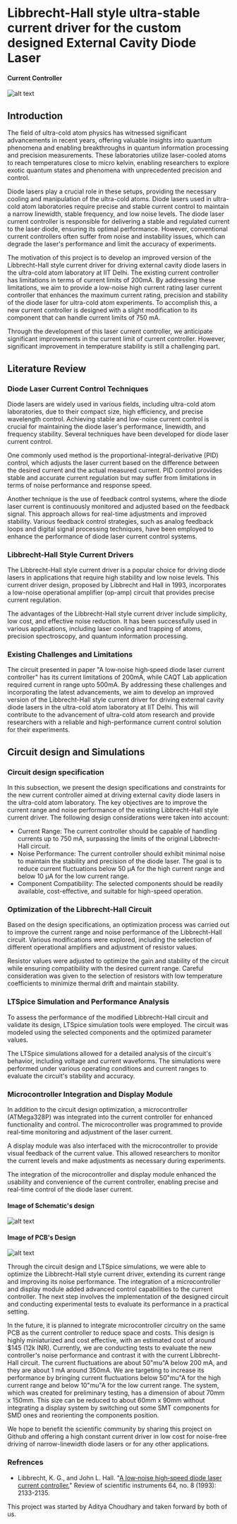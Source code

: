 # Libbrecht-Hall style ultra-stable current driver for the custom designed External Cavity Diode Laser
#### Current Controller
![alt text](pic2.jpeg)
## Introduction
The field of ultra-cold atom physics has witnessed significant advancements in recent years, offering valuable insights into quantum phenomena and enabling breakthroughs in quantum information processing and precision measurements. These laboratories utilize laser-cooled atoms to reach temperatures close to micro kelvin, enabling researchers to explore exotic quantum states and phenomena with unprecedented precision and control. 

Diode lasers play a crucial role in these setups, providing the necessary cooling and manipulation of the ultra-cold atoms. Diode lasers used in ultra-cold atom laboratories require precise and stable current control to maintain a narrow linewidth, stable frequency, and low noise levels. The diode laser current controller is responsible for delivering a stable and regulated current to the laser diode, ensuring its optimal performance. However, conventional current controllers often suffer from noise and instability issues, which can degrade the laser's performance and limit the accuracy of experiments.

The motivation of this project is to develop an improved version of the Libbrecht-Hall style current driver for driving external cavity diode lasers in the ultra-cold atom laboratory at IIT Delhi. The existing current controller has limitations in terms of current limits of 200mA. By addressing these limitations, we aim to provide a low-noise high current rating laser current controller that enhances the maximum current rating, precision and stability of the diode laser for ultra-cold atom experiments. To accomplish this, a new current controller is designed with a slight modification to its component that can handle current limits of 750 mA.

Through the development of this laser current controller, we anticipate significant improvements in the current limit of current controller. However, significant improvement in temperature stability is still a challenging part.

## Literature Review
### Diode Laser Current Control Techniques
Diode lasers are widely used in various fields, including ultra-cold atom laboratories, due to their compact size, high efficiency, and precise wavelength control. Achieving stable and low-noise current control is crucial for maintaining the diode laser's performance, linewidth, and frequency stability. Several techniques have been developed for diode laser current control.

One commonly used method is the proportional-integral-derivative (PID) control, which adjusts the laser current based on the difference between the desired current and the actual measured current. PID control provides stable and accurate current regulation but may suffer from limitations in terms of noise performance and response speed.

Another technique is the use of feedback control systems, where the diode laser current is continuously monitored and adjusted based on the feedback signal. This approach allows for real-time adjustments and improved stability. Various feedback control strategies, such as analog feedback loops and digital signal processing techniques, have been employed to enhance the performance of diode laser current control systems.

### Libbrecht-Hall Style Current Drivers
The Libbrecht-Hall style current driver is a popular choice for driving diode lasers in applications that require high stability and low noise levels. This current driver design, proposed by Libbrecht and Hall in 1993, incorporates a low-noise operational amplifier (op-amp) circuit that provides precise current regulation.

The advantages of the Libbrecht-Hall style current driver include simplicity, low cost, and effective noise reduction. It has been successfully used in various applications, including laser cooling and trapping of atoms, precision spectroscopy, and quantum information processing.

### Existing Challenges and Limitations
The circuit presented in paper "A low‐noise high‐speed diode laser current controller" has its current limitations of 200mA, while CAQT Lab application required current in range upto 500mA. By addressing these challenges and incorporating the latest advancements, we aim to develop an improved version of the Libbrecht-Hall style current driver for driving external cavity diode lasers in the ultra-cold atom laboratory at IIT Delhi. This will contribute to the advancement of ultra-cold atom research and provide researchers with a reliable and high-performance current control solution for their experiments.

## Circuit design and Simulations
### Circuit design specification
In this subsection, we present the design specifications and constraints for the new current controller aimed at driving external cavity diode lasers in the ultra-cold atom laboratory. The key objectives are to improve the current range and noise performance of the existing Libbrecht-Hall style current driver. The following design considerations were taken into account:
 - Current Range: The current controller should be capable of handling currents up to 750 mA, surpassing the limits of the original Libbrecht-Hall circuit.
 - Noise Performance: The current controller should exhibit minimal noise to maintain the stability and precision of the diode laser. The goal is to reduce current fluctuations below 50 μA for the high current range and below 10 μA for the low current range.
 - Component Compatibility: The selected components should be readily available, cost-effective, and suitable for high-speed operation.

### Optimization of the Libbrecht-Hall Circuit
Based on the design specifications, an optimization process was carried out to improve the current range and noise performance of the Libbrecht-Hall circuit. Various modifications were explored, including the selection of different operational amplifiers and adjustment of resistor values.

Resistor values were adjusted to optimize the gain and stability of the circuit while ensuring compatibility with the desired current range. Careful consideration was given to the selection of resistors with low temperature coefficients to minimize thermal drift and maintain stability.

### LTSpice Simulation and Performance Analysis
To assess the performance of the modified Libbrecht-Hall circuit and validate its design, LTSpice simulation tools were employed. The circuit was modeled using the selected components and the optimized parameter values.

The LTSpice simulations allowed for a detailed analysis of the circuit's behavior, including voltage and current waveforms. The simulations were performed under various operating conditions and current ranges to evaluate the circuit's stability and accuracy.

### Microcontroller Integration and Display Module
In addition to the circuit design optimization, a microcontroller (ATMega328P) was integrated into the current controller for enhanced functionality and control. The microcontroller was programmed to provide real-time monitoring and adjustment of the laser current.

A display module was also interfaced with the microcontroller to provide visual feedback of the current value. This allowed researchers to monitor the current levels and make adjustments as necessary during experiments.

The integration of the microcontroller and display module enhanced the usability and convenience of the current controller, enabling precise and real-time control of the diode laser current.

#### Image of Schematic's design
![alt text](sch.png)
#### Image of PCB's Design
![alt text](pcb2.png)

Through the circuit design and LTSpice simulations, we were able to optimize the Libbrecht-Hall style current driver, extending its current range and improving its noise performance. The integration of a microcontroller and display module added advanced control capabilities to the current controller. The next step involves the implementation of the designed circuit and conducting experimental tests to evaluate its performance in a practical setting.



In the future, it is planned to integrate microcontroller circuitry on the same PCB as the current controller to reduce space and costs. This design is highly miniaturized and cost effective, with an estimated cost of around $145 (12k INR). Currently, we are conducting tests to evaluate the new controller's noise performance and contrast it with the current Libbrecht-Hall circuit. The current fluctuations are about 50"mu"A below 200 mA, and they are about 1 mA around 350mA. We are targeting to increase its performance by bringing current fluctuations below 50"mu"A for the high current range and below 10"mu"A for the low current range. The system, which was created for preliminary testing, has a dimension of about 70mm x 150mm. This size can be reduced to about 60mm x 90mm without integrating a display system by switching out some SMT components for SMD ones and reorienting the components position.


We hope to benefit the scientific community by sharing this project on Github and offering a high constant current driver in low cost for noise-free driving of narrow-linewidth diode lasers or for any other applications.

### Refrences
<ul>
  <li> Libbrecht, K. G., and John L. Hall. "<a href="https://aip.scitation.org/doi/citedby/10.1063/1.1143949">A low‐noise high‐speed diode laser current controller.</a>" Review of scientific instruments 64, no. 8 (1993): 2133-2135.</li>
</ul>

This project was started by Aditya Choudhary and taken forward by both of us.
